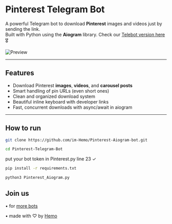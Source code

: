 # Pinterest Telegram Bot

A powerful Telegram bot to download **Pinterest** images and videos just by sending the link.  
Built with Python using the **Aiogram** library.
Check our [Telebot version here](https://t.me/lmmm5) 🎖️

![Preview](https://i.ibb.co/0yzZHrjc/image.jpg)

---

## Features

- Download Pinterest **images**, **videos**, and **carousel posts**
- Smart handling of pin URLs (even short ones)
- Clean and organized download system
- Beautiful inline keyboard with developer links
- Fast, concurrent downloads with async/await in aiogram

---

## How to run

```bash
git clone https://github.com/im-Hemo/Pinterest-Aiogram-bot.git
```
```bash
cd Pinterest-Telegram-Bot
```
put your bot token in Pinterest.py line 23 ✓
```bash
pip install -r requirements.txt
```
```bash
python3 Pinterest_Aiogram.py
```



## Join us
• for [more bots ](https://t.me/lmmm5)

• made with ♡ by [Hemo ](https://t.me/x_g_v)

 
